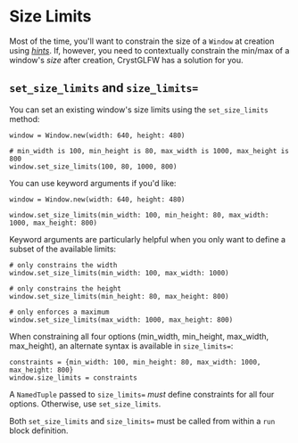 # Size Limits

Most of the time, you'll want to constrain the size of a `Window` at creation using [*hints*](/deep-dive/window/creating-a-window/window-hints.md). If, however, you need to contextually constrain the min/max of a window's *size* after creation, CrystGLFW has a solution for you.

## `set_size_limits` and `size_limits=`

You can set an existing window's size limits using the `set_size_limits` method:

```crystal
window = Window.new(width: 640, height: 480)

# min_width is 100, min_height is 80, max_width is 1000, max_height is 800
window.set_size_limits(100, 80, 1000, 800)
```

You can use keyword arguments if you'd like:

```crystal
window = Window.new(width: 640, height: 480)

window.set_size_limits(min_width: 100, min_height: 80, max_width: 1000, max_height: 800)
```
Keyword arguments are particularly helpful when you only want to define a subset of the available limits:

```crystal
# only constrains the width
window.set_size_limits(min_width: 100, max_width: 1000)

# only constrains the height
window.set_size_limits(min_height: 80, max_height: 800)

# only enforces a maximum
window.set_size_limits(max_width: 1000, max_height: 800)
```

When constraining all four options (min_width, min_height, max_width, max_height), an alternate syntax is available in `size_limits=`:

```crystal
constraints = {min_width: 100, min_height: 80, max_width: 1000, max_height: 800}
window.size_limits = constraints
```

A `NamedTuple` passed to `size_limits=` *must* define constraints for all four options. Otherwise, use `set_size_limits`.

Both `set_size_limits` and `size_limits=` must be called from within a `run` block definition.